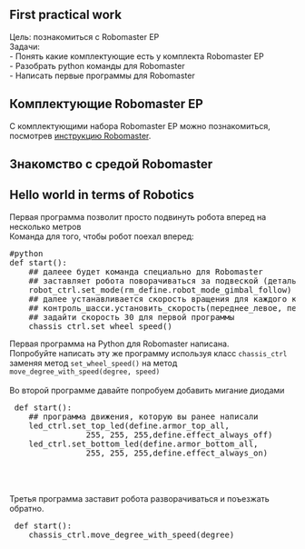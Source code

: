 ## First practical work
Цель: познакомиться с Robomaster EP <br>
Задачи: <br>
    - Понять какие комплектующие есть у комплекта Robomaster EP <br>
    - Разобрать python команды для Robomaster <br>
    - Написать первые программы для Robomaster <br>


## Комплектующие Robomaster EP
С комплектующими набора Robomaster EP можно познакомиться, посмотрев <a href='https://dl.djicdn.com/downloads/robomaster-s1/20191030/RoboMaster_S1_Quick_Start_Guide_v1.4_EN.pdf'>инструкцию Robomaster</a>. 

## Знакомство с средой Robomaster


## Hello world in terms of Robotics
Первая программа позволит просто подвинуть робота вперед на несколько метров<br>
Команда для того, чтобы робот поехал вперед: <br>
<pre>
#python
def start():
    ## далеее будет команда специально для Robomaster
    ## заставляет робота поворачиваться за подвеской (деталь: Gimbal)
    robot_ctrl.set_mode(rm_define.robot_mode_gimbal_follow)
    ## далее устанавливается скорость вращения для каждого колеса
    ## контроль_шасси.установить_скорость(переднее_левое, переднее_правое, заднее_левое, заднее_правое)
    ## задайти скорость 30 для первой программы
    chassis_ctrl.set_wheel_speed()
</pre>
Первая программа на Python для Robomaster написана. <br>
Попробуйте написать эту же программу используя класс <code>chassis_ctrl</code> заменяя метод <code>set_wheel_speed()</code> на метод <code>move_degree_with_speed(degree, speed)</code> <br>
 <br>
 Во второй программе давайте попробуем добавить мигание диодами<br>
 <pre>
 def start():
    ## программа движения, которую вы ранее написали
    led_ctrl.set_top_led(define.armor_top_all,
                255, 255, 255,define.effect_always_off)
    led_ctrl.set_bottom_led(define.armor_bottom_all,
                255, 255, 255,define.effect_always_on)
 </pre><br>
 <br>
 Третья программа заставит робота разворачиваться и поъезжать обратно.
 <pre>
 def start():
    chassis_ctrl.move_degree_with_speed(degree)
 </pre>
